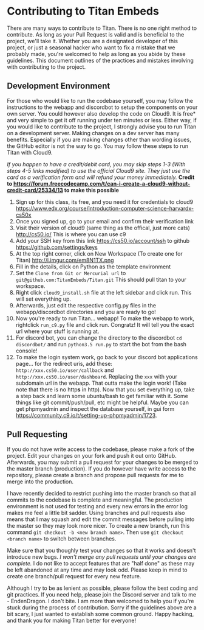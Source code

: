 # Contributing to Titan Embeds
There are many ways to contribute to Titan. There is no one right method to contribute. As long as your Pull Request is valid and is beneficial to the project, we'll take it. Whether you are a designated developer of this project, or just a seasonal hacker who want to fix a mistake that we probably made, you're welcomed to help as long as you abide by these guidelines. This document outlines of the practices and mistakes involving with contributing to the project.

## Development Environment
For those who would like to run the codebase yourself, you may follow the instructions to the webapp and discordbot to setup the components on your own server. You could however also develop the code on Cloud9. It is free* and very simple to get it off running under ten minutes or less. Either way, if you would like to contribute to the project, I strongly advise you to run Titan on a development server. Making changes on a dev server has many benefits. Especially if you are making changes other than wording issues, the GitHub editor is not the way to go. You may follow these steps to run Titan with Cloud9.

*If you happen to have a credit/debit card, you may skip steps 1-3 (With steps 4-5 links modified) to use the official Cloud9 site. They just use the card as a verification form and will refund your money immediately.*
**Credit to <https://forum.freecodecamp.com/t/can-i-create-a-cloud9-without-credit-card/25334/13> to make this possible**
1. Sign up for this class, its free, and you need it for credentials to cloud9 <https://www.edx.org/course/introduction-computer-science-harvardx-cs50x>
2. Once you signed up, go to your email and confirm their verification link
3. Visit their version of cloud9 (same thing as the offical, just more cats) <http://cs50.io/> This is where you can use c9
4. Add your SSH key from this link <https://cs50.io/account/ssh> to github <https://github.com/settings/keys>
5. At the top right corner, click on New Workspace (To create one for Titan) <http://i.imgur.com/em8N1TX.png>
6. Fill in the details, click on Python as the template environment
7. Set the `Clone from Git or Mercurial url` to `git@github.com:TitanEmbeds/Titan.git` This should pull titan to your workspace.
8. Right click `cloud9_install.sh` file at the left sidebar and click run. This will set everything up.
9. Afterwards, just edit the respective config.py files in the webapp/discordbot directories and you are ready to go!
10. Now you're ready to run Titan... webapp! To make the webapp to work, rightclick `run_c9.py` file and click run. Congratz! It will tell you the exact url where your stuff is running at.
11. For discord bot, you can change the directory to the discordbot `cd discordbot/` and run `python3.5 run.py` to start the bot from the bash console!
12. To make the login system work, go back to your discord bot applications page... for the redirect uris, add these: `http://xxx.cs50.io/user/callback` and `http://xxx.cs50.io/user/dashboard`. Replacing the `xxx` with your subdomain url in the webapp. That outta make the login work! (Take note that there is no http**s** in http).
Now that you set everything up, take a step back and learn some ubuntu/bash to get familiar with it. Some things like git commit/push/pull, etc might be helpful. Maybe you can get phpmyadmin and inspect the database yourself, in gui form <https://community.c9.io/t/setting-up-phpmyadmin/1723>.

## Pull Requesting
If you do not have write access to the codebase, please make a fork of the project. Edit your changes on your fork and push it out onto GitHub. Afterwards, you may submit a pull request for your changes to be merged to the master branch (production). If you do however have write access to the repository, please create a branch and propose pull requests for me to merge into the production.

I have recently decided to restrict pushing into the master branch so that all commits to the codebase is complete and meaningful. The production environment is not used for testing and every new errors in the error log makes me feel a little bit sadder. Using branches and pull requests also means that I may squash and edit the commit messages before pulling into the master so they may look more nicer.
To create a new branch, run this command `git checkout -b <new branch name>`. Then use `git checkout <branch name>` to switch between branches.

Make sure that you thoughly test your changes so that it works and doesn't introduce new bugs. *I won't merge any pull requests until your changes are complete.* I do not like to accept features that are "half done" as these may be left abandoned at any time and may look odd. Please keep in mind to create one branch/pull request for every new feature. 

Although I try to be as lenient as possible, please follow the best coding and git practices. If you need help, please join the Discord server and talk to me - EndenDragon. I don't bite. I am more than welcomed to help you if you're stuck during the process of contribution. Sorry if the guidelines above are a bit scary, I just wanted to establish some common ground. Happy hacking, and thank you for making Titan better for everyone!
